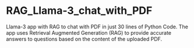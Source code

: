 # RAG_Llama-3_chat_with_PDF
Llama-3 app with RAG to chat with PDF in just 30 lines of Python Code. The app uses Retrieval Augmented Generation (RAG) to provide accurate answers to questions based on the content of the uploaded PDF.
